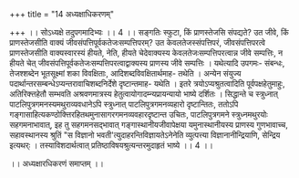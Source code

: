+++
title = "14 अध्यक्षाधिकरणम्"

+++
।। सोऽध्यक्षे तदुपगमादिभ्यः ।। 4 ।। सङ्गतिः स्फुटा, किं प्राणस्तेजसि संपद्यते? उत जीवे, किं प्राणस्तेजसीति वाक्यं जीवसंपत्तिपूर्वकतेजःसम्पत्तिपरम्? उत केवलतेजस्संपत्तिपरं, जीवसंपत्तिपरत्वे प्राणस्तेजसीति वाक्यस्वारस्यं हीयते, नेति, हीयते चेदेवाक्यस्य केवलतेजःसम्पत्तिपरत्वान्न जीवे सम्पत्तिः, न हीयते चेत् जीवसंपत्तिपूर्वकतेजःसम्पत्तिपरत्वाद्वाक्यस्य प्राणस्य जीवे सम्पत्तिः । यथेत्यादि उपगमः- संबन्धः, तेजश्शब्देन भूतसूक्ष्मां शका विवक्षिताः, आदिशब्दविवक्षितार्थमाह- तथेति । अन्येन संयुज्य पदार्थान्तरसम्बन्धेऽप्यन्तरावाचिशब्दनिर्देशे दृष्टान्तमाह- यथेति । इतरे त्रयोऽप्यश्रुतत्वादिति पूर्वपक्षहेतुमाहुः, अतिरिक्त्तहेतौ सम्भवति अश्रवणमात्रस्य हेतुत्वायोगादम्न्यप्रायन्यायो भाष्ये दर्शितः । सिद्धान्ते च स्त्रुध्नात् पाटलिपुत्रगमनस्यमथुराव्यवधानेऽपि स्त्रुध्नात् पाटलिपुत्रगमनव्यहारो दृष्टान्तितः, ततोऽपि गङ्गासाहित्यकण्ठोक्त्तिरहितथमुनासागरगमनव्यवहारदृष्टान्त उचितः, पाटलिपुत्रगमने स्त्रुध्नमथुरयोः सहगमनाभावात्, इह तु सहगमनसद्भावात् गङ्गास्थानीयजीवापेक्षया यमुनास्थानीयस्य प्राणस्य गुणभावाच्च, सहावस्थानस्य श्रुतिं "स विज्ञानो भवती'त्युदाहरन्तिविज्ञायतेऽनेनेति व्युत्पत्त्या विज्ञानानीन्द्रियाणि, सेन्द्रिय इत्यथर्ः । तस्याविशदार्थत्वात् प्रतिष्ठाविषयश्रुत्यन्तरमुदाहृतं भाष्ये ।। 4 ।।

।। अध्यक्षारधिकरणं समाप्तम् ।।

